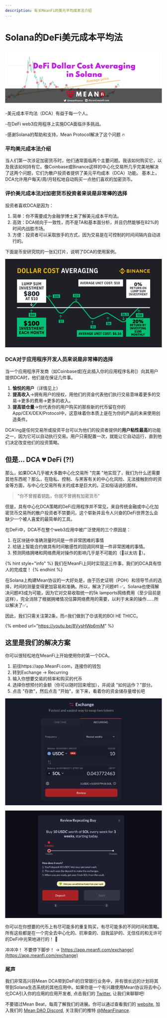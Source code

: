 ```yaml
---
description: 有关MeanFi的美元平均成本法介绍
---
```


# Solana的DeFi美元成本平均法

![](<../.gitbook/assets/image (7) (1).png>)

\-美元成本平均法（DCA）有益于每一个人。

&#x20;\-在DeFi web3应用程序上实施DCA面临许多挑战。

&#x20;\-感谢Solana的帮助和支持，Mean Protocol解决了这个问题 🔥

### 平均美元成本法介绍

当人们第一次涉足加密货币时，他们通常面临两个主要问题。我该如何购买它，以及我该如何持有它。像Coinbase或Binance这样的中心化交易所几乎完美地解决了这两个问题，它们为散户投资者提供了美元平均成本（DCA）功能。 基本上，DCA允许用户每天/周/月轻松地自动购买一点他们喜欢的加密货币。

### 评价美元成本法对加密货币投资者来说是非常棒的选择

投资者喜欢DCA是因为：

1. 简单：你不需要成为金融学博士来了解美元成本平均法。
2. 高效：DCA倾向于一致性，而不是TA和基本面分析，并且仍然能够在82%的时间内战胜市场。
3. 方便：投资者可以采取放手的方式，因为交易是在可控制的时间间隔内自动进行的。

下面是币安研究院的一张幻灯片，说明了DCA的使用案例。

![](<../.gitbook/assets/image (6) (1).png>)

### DCA对于应用程序开发人员来说是非常棒的选择

当一个应用程序开发商（如Coinbase或\[在此插入你的应用程序名称]）向其用户提供DCA时，他们是在保证几件事。

1. **愉悦的用户**（详情见上）
2. **提高收入**→拥有用户的授权，用他们的资金代表他们执行交易意味着更多的交易→更多的费用→更多的收入。
3. **提高锁仓量**→你代表你的用户购买的那些新的代币留在你的App/CEX/DEX/Protocol中，这意味着你本质上是在为你的产品的未来使用创造条件。

DCA'ing是任何交易所或投资平台可以为他们的投资者提供的**用户粘性最高**的功能之一，因为它可以自动执行交易。用户只需配置一次，就能让它自动运行，直到他们决定改变他们的投资策略。

## 但是… DCA 💔 DeFi (?!) <a href="#c2e5" id="c2e5"></a>

那么，如果DCA几乎被大多数中心化交易所 "完美 "地实现了，我们为什么还需要其他东西呢？那么，在隐私、控制、与黑客有关的中心化风险、无法接触到你的资金等方面，与中心化交易所有关的成本是巨大的。正如俗话说的那样。

> "你不曾握着钥匙，你就不曾拥有加密货币"&#x20;

但是，具有中心化DCA策略的DeFi应用程序并不常见，来自传统金融或中心化加密货币交易所的散户投资者不禁要问，这个崭新并且令人兴奋的DeFi世界怎么会缺少一个被人喜爱的最简单的工具。

在DeFi中，DCA不在整个web3应用中被广泛使用的三个原因是：

1. 在区块链中准确测量时间是一件非常困难的事情
2. 给链上智能合约做具有时间敏感性的回调同样是一件非常困难的事情。
3. 预测网络拥堵和网络费用对操作的影响几乎是不可能的（🤕以太坊 👀）。

{% hint style="info" %}
我们在MeanFi上同时实现这三件事，我们的DCA具有惊人的完成度！
{% endhint %}

在Solana上构建Mean协议的一大好处是，由于历史证明（POH）和领导节点的选择，时间的测量变得更加容易和准确。所以，解决了问题#1 ✅。Solana也使得解决问题#3成为可能，因为它对交易收取统一的5k lamports网络费用（至少目前是这样），完全消除了根据拥堵情况估算网络费用的需要，以利于未来的操作......所以解决了✅。

因此，我们只需关注第2条，而🔥我们做到了😍该死的BOI HE THICC。

{% embed url="https://youtu.be/8VysHWp6miM" %}

## 这里是我们的解决方案 <a href="#11ef" id="11ef"></a>

你可以很轻松地在MeanFi上开始使用你的第一个DCA。

1. 前往https://app.MeanFi.com，连接你的钱包
2. 转到Exchange → Recurring
3. 输入你想要交易的频率和购买的代币
4. 选择你想预付的金额（你可以随时回来增加），并阅读 "如何运作？"部分。
5. 点击 "存款"，然后点击 "开始"，坐下来，看着你的资金储存量增长吧

![第三步](<../.gitbook/assets/image (5) (1).png>)

![第四步](<../.gitbook/assets/image (2) (1).png>)

你可以在你想要的代币上有尽可能多的重复购买，有尽可能多的不同时间和策略。所有这些都是在一个完全去中心化的、抗审查的、自我监护的、无信任的和无许可的DeFi中光荣地进行的！ 💌

冲冲冲！ 不要停下脚步！ → [https://app.meanfi.com/exchange](https://app.meanfi.com/exchange)

### 尾声

我们非常高兴将Mean DCA带到DeFi的日常银行业务中，并有很长远的计划将其带到Solana生态系统的其他应用中。如果你是一个有兴趣使用Mean协议将去中心化DCA引入你的应用的应用开发者, 点击我们的 [Twitter](https://twitter.com/meanfinance), 让我们来聊聊吧!

不要错过Mean Beat，每周了解我们的进展。你可以通过查看我们的 [website](https://meanfi.com), 加入我们的 [Mean DAO Discord](https://discord.com/channels/850556915670450197/887319521424195645/887319736231284746), 关注我们的推特 [@MeanFinance](https://twitter.com/meanfinance).
